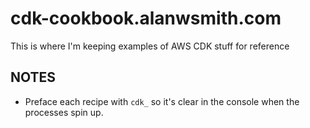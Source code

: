 # cdk-cookbook.alanwsmith.com

This is where I'm keeping examples
of AWS CDK stuff for reference

## NOTES

- Preface each recipe with `cdk_` so 
  it's clear in the console when the 
  processes spin up. 





